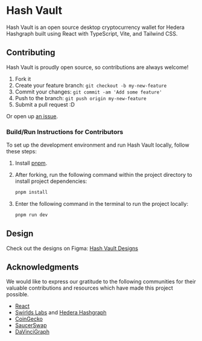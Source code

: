 # Hash Vault
Hash Vault is an open source desktop cryptocurrency wallet for Hedera Hashgraph built using React with TypeScript, Vite, and Tailwind CSS.

## Contributing
Hash Vault is proudly open source, so contributions are always welcome!

  1. Fork it
  2. Create your feature branch: `git checkout -b my-new-feature`
  3. Commit your changes: `git commit -am 'Add some feature'`
  4. Push to the branch: `git push origin my-new-feature`
  5. Submit a pull request :D

Or open up [an issue](https://github.com/EdanStasiuk/Hash-Vault/issues).

### Build/Run Instructions for Contributors

To set up the development environment and run Hash Vault locally, follow these steps:

1. Install [pnpm](https://pnpm.io/installation).
2. After forking, run the following command within the project directory to install project dependencies:

   ```bash
   pnpm install
4. Enter the following command in the terminal to run the project locally:

   ```bash
   pnpm run dev

## Design

Check out the designs on Figma: [Hash Vault Designs](https://www.figma.com/file/OGOiTy0sWSdXz8RlGrqkYU/Hash-Vault?type=design&node-id=1%3A9&mode=design&t=zTcAGBQRgKjC4NP3-1)

## Acknowledgments

We would like to express our gratitude to the following communities for their valuable contributions and resources which have made this project possible.
- [React](https://react.dev/community)
- [Swirlds Labs](https://swirldslabs.com/) and [Hedera Hashgraph](https://hedera.com/)
- [CoinGecko](https://www.coingecko.com)
- [SaucerSwap](https://docs.saucerswap.finance/)
- [DaVinciGraph](https://davincigraph.io/)
